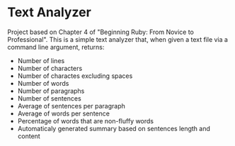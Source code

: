 # Text Analyzer
Project based on Chapter 4 of "Beginning Ruby: From Novice to Professional".
This is a simple text analyzer that, when given a text file via a command line argument, returns:
- Number of lines
- Number of characters
- Number of charactes excluding spaces
- Number of words
- Number of paragraphs
- Number of sentences
- Average of sentences per paragraph
- Average of words per sentence
- Percentage of words that are non-fluffy words
- Automaticaly generated summary based on sentences length and content

